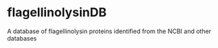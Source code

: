 # flagellinolysinDB
A database of flagellinolysin proteins identified from the NCBI and other databases
